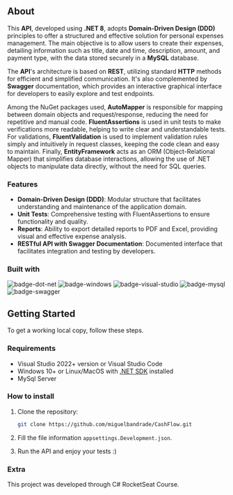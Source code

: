## About

This **API**, developed using **.NET 8**, adopts **Domain-Driven Design (DDD)** principles to offer a structured and effective solution for personal expenses management. The main objective is to allow users to create their expenses, detailing information such as title, date and time, description, amount, and payment type, with the data stored securely in a **MySQL** database.

The **API**'s architecture is based on **REST**, utilizing standard **HTTP** methods for efficient and simplified communication. It's also complemented by **Swagger** documentation, which provides an interactive graphical interface for developers to easily explore and test endpoints.

Among the NuGet packages used, **AutoMapper** is responsible for mapping between domain objects and request/response, reducing the need for repetitive and manual code. **FluentAssertions** is used in unit tests to make verifications more readable, helping to write clear and understandable tests. For validations, **FluentValidation** is used to implement validation rules simply and intuitively in request classes, keeping the code clean and easy to maintain. Finally, **EntityFramework** acts as an ORM (Object-Relational Mapper) that simplifies database interactions, allowing the use of .NET objects to manipulate data directly, without the need for SQL queries.

### Features

- **Domain-Driven Design (DDD)**: Modular structure that facilitates understanding and maintenance of the application domain.
- **Unit Tests**: Comprehensive testing with FluentAssertions to ensure functionality and quality.
- **Reports**: Ability to export detailed reports to PDF and Excel, providing visual and effective expense analysis.
- **RESTful API with Swagger Documentation**: Documented interface that facilitates integration and testing by developers.

### Built with

![badge-dot-net]
![badge-windows]
![badge-visual-studio]
![badge-mysql]
![badge-swagger]

## Getting Started

To get a working local copy, follow these steps.

### Requirements

* Visual Studio 2022+ version or Visual Studio Code
* Windows 10+ or Linux/MacOS with [.NET SDK][dot-net-sdk] installed
* MySql Server

### How to install

1. Clone the repository:
    ```sh
    git clone https://github.com/miguelbandrade/CashFlow.git
    ```

2. Fill the file information `appsettings.Development.json`.
3. Run the API and enjoy your tests :)



<!-- Links -->
[dot-net-sdk]: https://dotnet.microsoft.com/en-us/download/dotnet/8.0

<!-- Badges -->
[badge-dot-net]: https://img.shields.io/badge/.NET-512BD4?logo=dotnet&logoColor=fff&style=for-the-badge
[badge-windows]: https://img.shields.io/badge/Windows-0078D4?logo=windows&logoColor=fff&style=for-the-badge
[badge-visual-studio]: https://img.shields.io/badge/Visual%20Studio-5C2D91?logo=visualstudio&logoColor=fff&style=for-the-badge
[badge-mysql]: https://img.shields.io/badge/MySQL-4479A1?logo=mysql&logoColor=fff&style=for-the-badge
[badge-swagger]: https://img.shields.io/badge/Swagger-85EA2D?logo=swagger&logoColor=000&style=for-the-badge

### Extra
This project was developed through C# RocketSeat Course.
